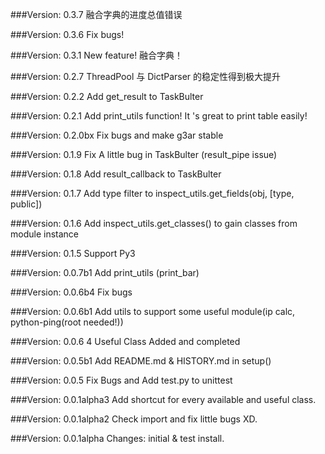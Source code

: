 ###Version: 0.3.7
融合字典的进度总值错误

###Version: 0.3.6
Fix bugs!

###Version: 0.3.1
New feature! 融合字典！

###Version: 0.2.7
ThreadPool 与 DictParser 的稳定性得到极大提升

###Version: 0.2.2
Add get_result to TaskBulter

###Version: 0.2.1
Add print_utils function! It 's great to print table easily!

###Version: 0.2.0bx
Fix bugs and make g3ar stable

###Version: 0.1.9
Fix A little bug in TaskBulter (result_pipe issue)

###Version: 0.1.8
Add result_callback to TaskBulter

###Version: 0.1.7
Add type filter to inspect_utils.get_fields(obj, [type, public])

###Version: 0.1.6
Add inspect_utils.get_classes() to gain classes from module instance

###Version: 0.1.5
Support Py3

###Version: 0.0.7b1
Add print_utils (print_bar)

###Version: 0.0.6b4
Fix bugs

###Version: 0.0.6b1
Add utils to support some useful module(ip calc, python-ping(root needed!))

###Version: 0.0.6
4 Useful Class Added and completed

###Version: 0.0.5b1
Add README.md & HISTORY.md in setup()

###Version: 0.0.5
Fix Bugs and Add test.py to unittest

###Version: 0.0.1alpha3
Add shortcut for every available and useful class.

###Version: 0.0.1alpha2
Check import and fix little bugs XD.

###Version: 0.0.1alpha
Changes: initial & test install.